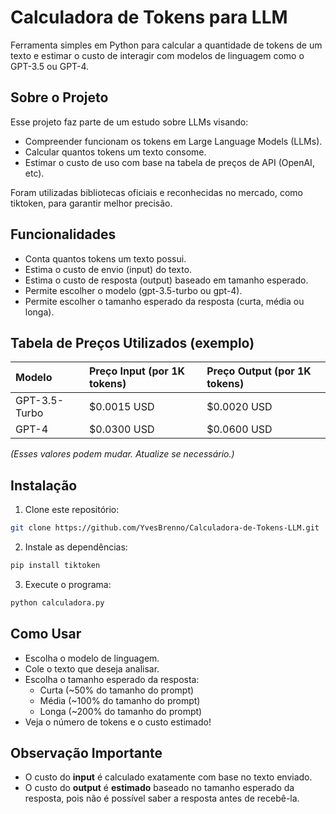 
# Calculadora de Tokens para LLM

Ferramenta simples em Python para calcular a quantidade de tokens de um texto e estimar o custo de interagir com modelos de linguagem como o GPT-3.5 ou GPT-4.

## Sobre o Projeto

Esse projeto faz parte de um estudo sobre LLMs visando:
- Compreender funcionam os tokens em Large Language Models (LLMs).
- Calcular quantos tokens um texto consome.
- Estimar o custo de uso com base na tabela de preços de API (OpenAI, etc).

Foram utilizadas bibliotecas oficiais e reconhecidas no mercado, como tiktoken, para garantir melhor precisão.

## Funcionalidades
- Conta quantos tokens um texto possui.
- Estima o custo de envio (input) do texto.
- Estima o custo de resposta (output) baseado em tamanho esperado.
- Permite escolher o modelo (gpt-3.5-turbo ou gpt-4).
- Permite escolher o tamanho esperado da resposta (curta, média ou longa).

## Tabela de Preços Utilizados (exemplo)

| Modelo           | Preço Input (por 1K tokens) | Preço Output (por 1K tokens) |
|:-----------------|:-----------------------------|:------------------------------|
| GPT-3.5-Turbo    | $0.0015 USD                   | $0.0020 USD                   |
| GPT-4            | $0.0300 USD                   | $0.0600 USD                   |

*(Esses valores podem mudar. Atualize se necessário.)*

## Instalação

1. Clone este repositório:
```bash
git clone https://github.com/YvesBrenno/Calculadora-de-Tokens-LLM.git 
```

2. Instale as dependências:
```bash
pip install tiktoken
```

3. Execute o programa:
```bash
python calculadora.py
```

## Como Usar

- Escolha o modelo de linguagem.
- Cole o texto que deseja analisar.
- Escolha o tamanho esperado da resposta:
  - Curta (~50% do tamanho do prompt)
  - Média (~100% do tamanho do prompt)
  - Longa (~200% do tamanho do prompt)
- Veja o número de tokens e o custo estimado!

## Observação Importante
- O custo do **input** é calculado exatamente com base no texto enviado.
- O custo do **output** é **estimado** baseado no tamanho esperado da resposta, pois não é possível saber a resposta antes de recebê-la.
